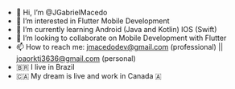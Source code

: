 - 👋 Hi, I’m @JGabrielMacedo
- 👀 I’m interested in Flutter Mobile Development
- 🌱 I’m currently learning Android (Java and Kotlin) IOS (Swift)
- 💞️ I’m looking to collaborate on Mobile Development with Flutter
- 📫 How to reach me: jmacedodev@gmail.com (professional) || joaorktj3636@gmail.com (personal)
- 🇧🇷 I live in Brazil
- 🇨🇦 My dream is live and work in Canada 🇦
<!---
JGabrielMacedo/JGabrielMacedo is a ✨ special ✨ repository because its `README.md` (this file) appears on your GitHub profile.
You can click the Preview link to take a look at your changes.
--->
